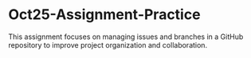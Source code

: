 # Oct25-Assignment-Practice
This assignment focuses on managing issues and branches in a GitHub repository to improve project organization and collaboration.
